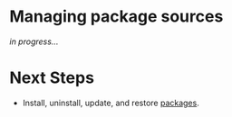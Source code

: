 # Managing package sources
*in progress...*

# Next Steps
* Install, uninstall, update, and restore [packages](guide/package.md).